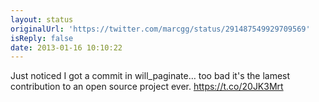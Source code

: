 ```yaml
---
layout: status
originalUrl: 'https://twitter.com/marcgg/status/291487549929709569'
isReply: false
date: 2013-01-16 10:10:22
---
```


Just noticed I got a commit in will_paginate… too bad it's the lamest contribution to an open source project ever. https://t.co/20JK3Mrt
